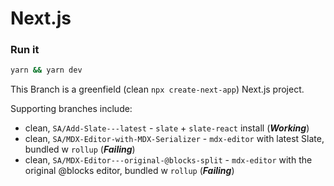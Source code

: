 # Next.js

### **Run it**

```bash
yarn && yarn dev
```

This Branch is a greenfield (clean `npx create-next-app`) Next.js project.

Supporting branches include:

- clean, `SA/Add-Slate---latest` - `slate` + `slate-react` install (**_Working_**)
- clean, `SA/MDX-Editor-with-MDX-Serializer` - `mdx-editor` with latest Slate, bundled w `rollup` (**_Failing_**)
- clean, `SA/MDX-Editor---original-@blocks-split` - `mdx-editor` with the original @blocks editor, bundled w `rollup` (**_Failing_**)
